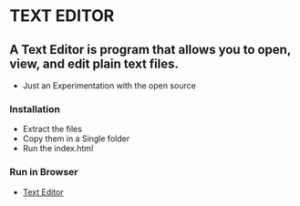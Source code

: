 # TEXT EDITOR
 ## A Text Editor is program that allows you to open, view, and edit plain text files.
* Just an Experimentation with the open source
### Installation
* Extract the files
* Copy them in a Single folder
* Run the index.html 
### Run in Browser
* [Text Editor](http://htmlpreview.github.io/?https://github.com/tusharxsharma/Online-TextEditor/blob/master/index.html)
 
